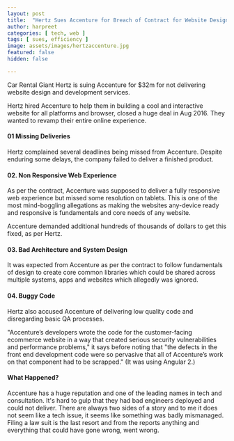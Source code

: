 ```yaml
---
layout: post
title:  "Hertz Sues Accenture for Breach of Contract for Website Design and Development Services"
author: harpreet
categories: [ tech, web ]
tags: [ sues, efficiency ]
image: assets/images/hertzaccenture.jpg
featured: false
hidden: false

---
```


Car Rental Giant Hertz is suing Accenture for $32m for not delivering website design and development services.

Hertz hired Accenture to help them in building a cool and interactive website for all platforms and browser, closed a huge deal in Aug 2016. They wanted to revamp their entire online experience.

#### 01 Missing Deliveries

Hertz complained several deadlines being missed from Accenture. Despite enduring some delays, the company failed to deliver a finished product.

#### 02. Non Responsive Web Experience

As per the contract, Accenture was supposed to deliver a fully responsive web experience but missed some resolution on tablets. This is one of the most mind-boggling allegations as making the websites any-device ready and responsive is fundamentals and core needs of any website.

Accenture demanded additional hundreds of thousands of dollars to get this fixed, as per Hertz.


#### 03. Bad Architecture and System Design

It was expected from Accenture as per the contract to follow fundamentals of design to create core common libraries which could be shared across multiple systems, apps and websites which allegedly was ignored.

#### 04. Buggy Code

Hertz also accused Accenture of delivering low quality code and disregarding basic QA processes.

"Accenture’s developers wrote the code for the customer-facing ecommerce website in a way that created serious security vulnerabilities and performance problems," it says before noting that "the defects in the front end development code were so pervasive that all of Accenture’s work on that component had to be scrapped." (It was using Angular 2.)

#### What Happened?

Accenture has a huge reputation and one of the leading names in tech and consultation. It's hard to gulp that they had bad engineers deployed and could not deliver. There are always two sides of a story and to me it does not seem like a tech issue, it seems like something was badly mismanaged. Filing a law suit is the last resort and from the reports anything and everything that could have gone wrong, went wrong.
